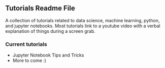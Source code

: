 ## Tutorials Readme File

A collection of tutorials related to data science, machine learning, python, and jupyter notebooks. Most tutorials link to a youtube video with a verbal explanation of things during a screen grab. 

### Current tutorials
* Jupyter Notebook Tips and Tricks
* More to come :) 

